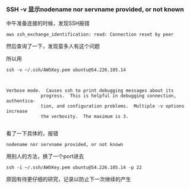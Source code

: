 ### SSH -v 显示nodename nor servname provided, or not known



中午准备连接的时候，发现SSH报错

```
aws ssh_exchange_identification: read: Connection reset by peer
```


然后查询了一下，发现蛮多人有这个问题

所以用

```
ssh -v ~/.ssh/AWSKey.pem ubuntu@54.226.105.14



Verbose mode.  Causes ssh to print debugging messages about its
             progress.  This is helpful in debugging connection, authentica-
             tion, and configuration problems.  Multiple -v options increase
             the verbosity.  The maximum is 3.


```



看了一下具体的，报错


```
nodename nor servname provided, or not known
```

用别人的方法，换了一个port进去

```
ssh -i ~/.ssh/AWSKey.pem ubuntu@54.226.105.14 -p 22
```

原因有待更仔细的研究，记录以防止下一次继续的产生
